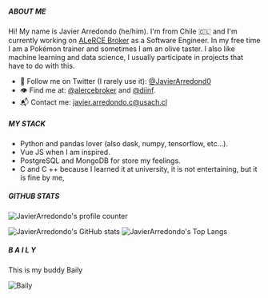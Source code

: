 ##### ABOUT ME
Hi! My name is Javier Arredondo (he/him). I'm from Chile 🇨🇱 and I'm currently working on [ALeRCE Broker](http://alerce.science/) as a Software Engineer. In my free time I am a Pokémon trainer and sometimes I am an olive taster. I also like machine learning and data science, I usually participate in projects that have to do with this.

- 🦜 Follow me on Twitter (I rarely use it): [@JavierArredond0](https://twitter.com/JavierArredond0) 
- 👁 Find me at: [@alercebroker](https://github.com/alercebroker) and [@diinf](https://github.com/diinf).
- 📬 Contact me: javier.arredondo.c@usach.cl

##### MY STACK
- Python and pandas lover (also dask, numpy, tensorflow, etc...).
- Vue JS when I am inspired. 
- PostgreSQL and MongoDB for store my feelings.
- C and C ++ because I learned it at university, it is not entertaining, but it is fine by me,


##### GITHUB STATS
![JavierArredondo's profile counter](https://komarev.com/ghpvc/?username=JavierArredondo)

![JavierArredondo's GitHub stats](https://github-readme-stats.vercel.app/api?username=JavierArredondo&show_icons=true&title_color=fff&icon_color=79ff97&text_color=9f9f9f&bg_color=151515)
![JavierArredondo's Top Langs](https://github-readme-stats.vercel.app/api/top-langs/?username=JavierArredondo&hide=TeX&layout=compact&title_color=fff&icon_color=79ff97&text_color=9f9f9f&bg_color=151515)

##### B A I L Y

This is my buddy Baily 

![Baily](https://scontent-scl2-1.cdninstagram.com/v/t51.2885-19/s150x150/123374549_179907267055157_1562432496577199863_n.jpg?_nc_ht=scontent-scl2-1.cdninstagram.com&_nc_cat=105&_nc_ohc=IVSje9mv8_kAX8nxLUV&edm=ALbqBD0BAAAA&ccb=7-4&oh=e4ee2cf33fc3647862071459d32aaa84&oe=6192DB20&_nc_sid=9a90d6)
